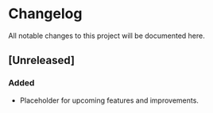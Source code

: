 # Changelog

All notable changes to this project will be documented here.

## [Unreleased]
### Added
- Placeholder for upcoming features and improvements.